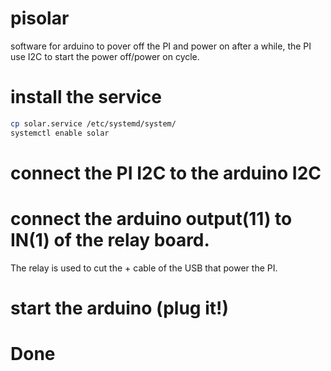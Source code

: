 # pisolar
software for arduino to pover off the PI and power on after a while, the PI use I2C to start the power off/power on cycle.

# install the service
```bash
cp solar.service /etc/systemd/system/
systemctl enable solar
```
# connect the PI I2C to the arduino I2C

# connect the arduino output(11) to IN(1) of the relay board.
The relay is used to cut the + cable of the USB that power the PI.

# start the arduino (plug it!)

# Done

